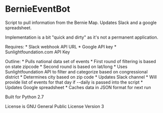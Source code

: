 # BernieEventBot
Script to pull information from the Bernie Map. Updates Slack and a google spreadsheet.

Implementation is a bit "quick and dirty" as it's not a permanent application.

Requires:
    * Slack webhook API URL
    * Google API key
    * Sunlightfoundation.com API Key

Outline:
    * Pulls national data set of events
    * First round of filtering is based on state zipcode
    * Second round is based on lat/long
    * Uses Sunlightfoundation API to filter and categorize based on congressional district
    * Determines city based on zip code
    * Updates Slack channel
    * Will provide list of events for that day if --daily is passed into the script
    * Updates Google spreadsheet
    * Caches data in JSON format for next run

Built for Python 2.7

License is GNU General Public License Version 3
